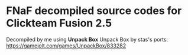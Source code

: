 # FNaF decompiled source codes for Clickteam Fusion 2.5
Decompiled by me using **Unpack Box**
Unpack Box by stas's ports: https://gamejolt.com/games/UnpackBox/833282
